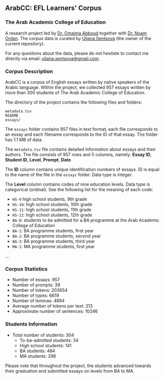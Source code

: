 ## ArabCC: EFL Learners' Corpus
### The Arab Academic College of Education

A research project led by [Dr. Omaima Abboud](https://www.linkedin.com/in/omaima-abboud-915668149/?originalSubdomain=il) together with [Dr. Noam Ordan](https://scholar.google.com/citations?user=-Xtm8iAAAAAJ&hl=en). The corpus data is curated by [Uliana Sentsova](https://www.linkedin.com/in/uli/) (the owner of the current repository).

For any questions about the data, please do not hesitate to contact me directly via email: uliana.sentsova@gmail.com.

### Corpus Description

ArabCC is a corpus of English essays written by native speakers of the Arabic language. Within the project, we collected 957 essays written by more than 300 students of The Arab Academic College of Education.

The directory of the project contains the following files and folders:

```
metadata.tsv
README
essays/
```

The `essays` folder contains 957 files in text format, each file corresponds to an essay and each filename corresponds to the ID of that essay. The folder has 1.1 MB of data.

The `metadata.tsv` file contains detailed information about essays and their authors. The file consists of 957 rows and 5 columns, namely: **Essay ID**, **Student ID**, **Level**, **Prompt**, **Date**.

The **ID** column contains unique identification numbers of essays. ID is equal to the name of the file in the `essays` folder. Data type is integer.

The **Level** column contains codes of nine education levels. Data type is categorical (ordinal). See the following list for the meaning of each code:

- `HS-9` high school students, 9th grade
- `HS-10`: high school students, 10th grade
- `HS-11`: high school students, 11th grade
- `HS-12`: high school students, 12th grade
- `BA-0`: students to be admitted for a BA programme at the Arab Academic College of Education 
- `BA-1`: BA programme students, first year
- `BA-2`: BA programme students, second year
- `BA-3`: BA programme students, third year
- `MA-1`: MA programme students, first year

...

### Corpus Statistics

- Number of essays: 957
- Number of prompts: 39
- Number of tokens: 203654
- Number of types: 6619
- Number of lemmas: 4894
- Average number of tokens per text: 213
- Approximate number of sentences: 10246


### Students Information
- Total number of students: 304
    - To-be-admitted students:	34
    - High school students:	141
    - BA students:	484
    - MA students:	298

Please note that throughout the project, the students advanced towards their graduation and submitted essays on levels from BA to MA.
